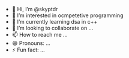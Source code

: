 - 👋 Hi, I’m @skyptdr
- 👀 I’m interested in ocmpetetive programming
- 🌱 I’m currently learning dsa in c++
- 💞️ I’m looking to collaborate on ...
- 📫 How to reach me ...
- 😄 Pronouns: ...
- ⚡ Fun fact: ...

<!---
skyptdr/skyptdr is a ✨ special ✨ repository because its `README.md` (this file) appears on your GitHub profile.
You can click the Preview link to take a look at your changes.
--->
